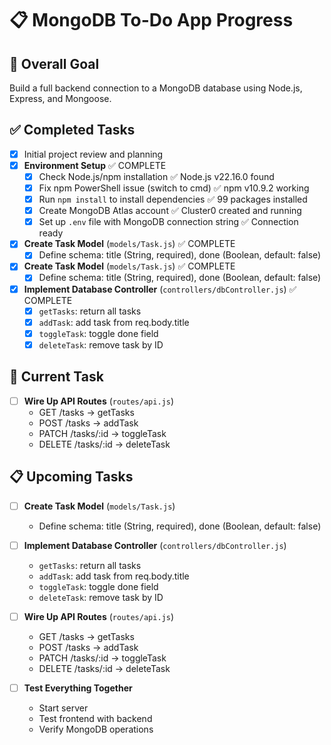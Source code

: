 # 📋 MongoDB To-Do App Progress

## 🎯 Overall Goal
Build a full backend connection to a MongoDB database using Node.js, Express, and Mongoose.

## ✅ Completed Tasks
- [x] Initial project review and planning
- [x] **Environment Setup** ✅ COMPLETE
  - [x] Check Node.js/npm installation ✅ Node.js v22.16.0 found
  - [x] Fix npm PowerShell issue (switch to cmd) ✅ npm v10.9.2 working
  - [x] Run `npm install` to install dependencies ✅ 99 packages installed
  - [x] Create MongoDB Atlas account ✅ Cluster0 created and running
  - [x] Set up `.env` file with MongoDB connection string ✅ Connection ready
- [x] **Create Task Model** (`models/Task.js`) ✅ COMPLETE
  - [x] Define schema: title (String, required), done (Boolean, default: false)

- [x] **Create Task Model** (`models/Task.js`) ✅ COMPLETE
  - [x] Define schema: title (String, required), done (Boolean, default: false)
- [x] **Implement Database Controller** (`controllers/dbController.js`) ✅ COMPLETE
  - [x] `getTasks`: return all tasks
  - [x] `addTask`: add task from req.body.title
  - [x] `toggleTask`: toggle done field
  - [x] `deleteTask`: remove task by ID

## 🔄 Current Task
- [ ] **Wire Up API Routes** (`routes/api.js`)
  - GET /tasks → getTasks
  - POST /tasks → addTask  
  - PATCH /tasks/:id → toggleTask
  - DELETE /tasks/:id → deleteTask

## 📋 Upcoming Tasks
- [ ] **Create Task Model** (`models/Task.js`)
  - Define schema: title (String, required), done (Boolean, default: false)
  
- [ ] **Implement Database Controller** (`controllers/dbController.js`)
  - `getTasks`: return all tasks
  - `addTask`: add task from req.body.title
  - `toggleTask`: toggle done field
  - `deleteTask`: remove task by ID
  
- [ ] **Wire Up API Routes** (`routes/api.js`)
  - GET /tasks → getTasks
  - POST /tasks → addTask  
  - PATCH /tasks/:id → toggleTask
  - DELETE /tasks/:id → deleteTask
  
- [ ] **Test Everything Together**
  - Start server
  - Test frontend with backend
  - Verify MongoDB operations
